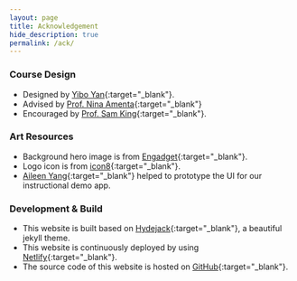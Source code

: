 ```yaml
---
layout: page
title: Acknowledgement
hide_description: true
permalink: /ack/
---
```


### Course Design

- Designed by [Yibo Yan](https://www.meetybyan.com){:target="_blank"}.
- Advised by [Prof. Nina Amenta](https://www.cs.ucdavis.edu/~amenta/){:target="_blank"}
- Encouraged by [Prof. Sam King](https://bob.cs.ucdavis.edu/){:target="_blank"}.

### Art Resources

- Background hero image is from [Engadget](https://www.engadget.com/2018-06-04-apple-ios-12-update-wwdc-2018.html){:target="_blank"}.
- Logo icon is from [icon8](https://icons8.com/icon/HO4ZeQOTgkWV/swiftui){:target="_blank"}.
- [Aileen Yang](https://aileenfyang.com/){:target="_blank"} helped to prototype the UI for our instructional demo app.

### Development & Build

- This website is built based on [Hydejack](https://hydejack.com/){:target="_blank"}, a beautiful jekyll theme.
- This website is continuously deployed by using [Netlify](https://www.google.com/url?sa=t&rct=j&q=&esrc=s&source=web&cd=&cad=rja&uact=8&ved=2ahUKEwiPssb6w7jyAhV9FTQIHSoTCLMQFnoECAgQAw&url=https%3A%2F%2Fwww.netlify.com%2F&usg=AOvVaw3sXtvDCHEM_yMr7dqTH7xl){:target="_blank"}.
- The source code of this website is hosted on [GitHub](https://github.com/ios-dev-ucdavis/course-website){:target="_blank"}.